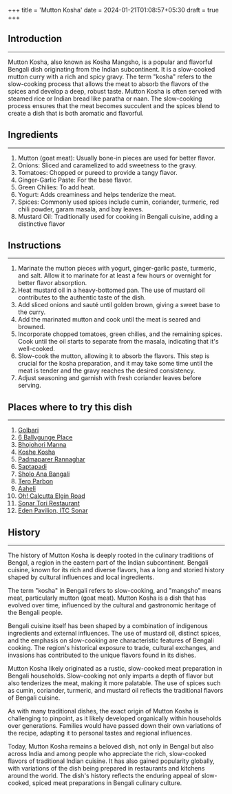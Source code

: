 +++
title = 'Mutton Kosha'
date = 2024-01-21T01:08:57+05:30
draft = true
+++

## Introduction

---

Mutton Kosha, also known as Kosha Mangsho, is a popular and flavorful Bengali dish originating from the Indian subcontinent. It is a slow-cooked mutton curry with a rich and spicy gravy. The term "kosha" refers to the slow-cooking process that allows the meat to absorb the flavors of the spices and develop a deep, robust taste. Mutton Kosha is often served with steamed rice or Indian bread like paratha or naan. The slow-cooking process ensures that the meat becomes succulent and the spices blend to create a dish that is both aromatic and flavorful.

## Ingredients

---

1. Mutton (goat meat): Usually bone-in pieces are used for better flavor.
2. Onions: Sliced and caramelized to add sweetness to the gravy.
3. Tomatoes: Chopped or pureed to provide a tangy flavor.
4. Ginger-Garlic Paste: For the base flavor.
5. Green Chilies: To add heat.
6. Yogurt: Adds creaminess and helps tenderize the meat.
7. Spices: Commonly used spices include cumin, coriander, turmeric, red chili powder, garam masala, and bay leaves.
8. Mustard Oil: Traditionally used for cooking in Bengali cuisine, adding a distinctive flavor

## Instructions

---

1. Marinate the mutton pieces with yogurt, ginger-garlic paste, turmeric, and salt. Allow it to marinate for at least a few hours or overnight for better flavor absorption.
2. Heat mustard oil in a heavy-bottomed pan. The use of mustard oil contributes to the authentic taste of the dish.
3. Add sliced onions and sauté until golden brown, giving a sweet base to the curry.
4. Add the marinated mutton and cook until the meat is seared and browned.
5. Incorporate chopped tomatoes, green chilies, and the remaining spices. Cook until the oil starts to separate from the masala, indicating that it's well-cooked.
6. Slow-cook the mutton, allowing it to absorb the flavors. This step is crucial for the kosha preparation, and it may take some time until the meat is tender and the gravy reaches the desired consistency.
7. Adjust seasoning and garnish with fresh coriander leaves before serving.

## Places where to try this dish

---

1. [Golbari](https://maps.app.goo.gl/TbKVBVR5ZKgvJoWX9)
2. [6 Ballygunge Place](https://maps.app.goo.gl/Y3YqagaTTHaV2G3L6)
3. [Bhojohori Manna](https://maps.app.goo.gl/14BaWixN25PGZ7t69)
4. [Koshe Kosha](https://maps.app.goo.gl/suq6DEYS5sEWpxQt5)
5. [Padmaparer Rannaghar](https://maps.app.goo.gl/DGZiGDE7JAUJ2KBT8)
6. [Saptapadi](https://maps.app.goo.gl/1Hc6HCKF5Lx6fU2C9)
7. [Sholo Ana Bangali](https://maps.app.goo.gl/K9d1J51hbeoGaWhL7)
8. [Tero Parbon](https://maps.app.goo.gl/oLrehdBnvvd86LAv7)
9. [Aaheli](https://maps.app.goo.gl/dSHCADTtgAeWFmDN6)
10. [Oh! Calcutta Elgin Road](https://maps.app.goo.gl/M6ky7vSSNZSY45to8)
11. [Sonar Tori Restaurant](https://maps.app.goo.gl/7PwvwxC22DkpsF3S6)
12. [Eden Pavilion, ITC Sonar](https://maps.app.goo.gl/EoSh3qHkBsaStARm7)

## History

---

The history of Mutton Kosha is deeply rooted in the culinary traditions of Bengal, a region in the eastern part of the Indian subcontinent. Bengali cuisine, known for its rich and diverse flavors, has a long and storied history shaped by cultural influences and local ingredients.

The term "kosha" in Bengali refers to slow-cooking, and "mangsho" means meat, particularly mutton (goat meat). Mutton Kosha is a dish that has evolved over time, influenced by the cultural and gastronomic heritage of the Bengali people.

Bengali cuisine itself has been shaped by a combination of indigenous ingredients and external influences. The use of mustard oil, distinct spices, and the emphasis on slow-cooking are characteristic features of Bengali cooking. The region's historical exposure to trade, cultural exchanges, and invasions has contributed to the unique flavors found in its dishes.

Mutton Kosha likely originated as a rustic, slow-cooked meat preparation in Bengali households. Slow-cooking not only imparts a depth of flavor but also tenderizes the meat, making it more palatable. The use of spices such as cumin, coriander, turmeric, and mustard oil reflects the traditional flavors of Bengali cuisine.

As with many traditional dishes, the exact origin of Mutton Kosha is challenging to pinpoint, as it likely developed organically within households over generations. Families would have passed down their own variations of the recipe, adapting it to personal tastes and regional influences.

Today, Mutton Kosha remains a beloved dish, not only in Bengal but also across India and among people who appreciate the rich, slow-cooked flavors of traditional Indian cuisine. It has also gained popularity globally, with variations of the dish being prepared in restaurants and kitchens around the world. The dish's history reflects the enduring appeal of slow-cooked, spiced meat preparations in Bengali culinary culture.
